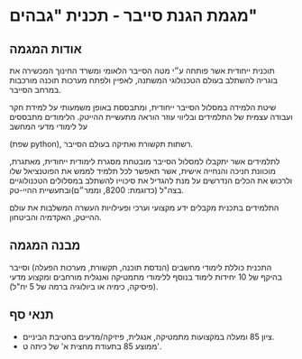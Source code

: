 # מגמת הגנת סייבר - תכנית "גבהים"

## אודות המגמה

תוכנית ​ייחודית אשר פותחה ע״י מטה הסייבר הלאומי ומשרד החינוך המכשירה את בוגריה להשתלב בעולם הטכנולוגי המשתנה, לאפיין ולפתח מערכות תוכנה מורכבות במרחב הסייבר.

שיטת הלמידה במסלול הסייבר ייחודית, ומתבססת באופן משמעותי על למידת חקר ועבודה עצמית של התלמידים ובליווי עוזר הוראה מתעשיית ההייטק. הלימודים מתבססים על לימודי מדעי המחשב

​(שפת python), רשתות תקשורת ואתיקה בעולם הסייבר.

לתלמידים אשר יתקבלו למסלול הסייבר מובטחת מסגרת לימודית ייחודית, מאתגרת, מוכוונת חניכה והנחייה אישית, אשר תאפשר לכל תלמיד לממש את הפוטנציאל שלו ולרכוש את הכלים הנדרשים על מנת ל​הגדיל את סיכוייו ​להשתלב במסלולים הטכנולוגיים בצה"ל (​כדוגמת: ​8200, ​ו​ממר״ם)ובתעשיית ההיי-טק.

התלמידים בתכנית מקבלים ידע מקצועי וערכי ופעילויות העשרה המשלבות את עולם ההייטק, האקדמיה והביטחון.

## מבנה המגמה

התכנית כוללת לימודי מחשבים (הנדסת תוכנה, תקשורת, מערכות הפעלה) וסייבר בהיקף של 10 יחידות לימוד בנוסף ללימודי מתמטיקה ואנגלית מורחבים ומקצוע מדעי (פיסיקה, כימיה או ביולוגיה ברמה של 5 יח"ל).

## תנאי סף

- ציון 85 ומעלה במקצועות מתמטיקה, אנגלית, פיזיקה/מדעים בחטיבת הביניים.
- ממוצע 85 בתעודת מחצית א' של כיתה ט'.
